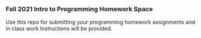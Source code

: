 ### Fall 2021 Intro to Programming Homework Space

Use this repo for submitting your programming homework assignments and in class work
Instructions will be provided.
